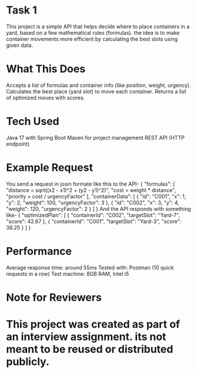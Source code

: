 # Task 1
This project is a simple API that helps decide where to place containers in a yard, based on a few mathematical rules (formulas). the idea is to make container movements more efficient by calculating the best slots using given data.

# What This Does
Accepts a list of formulas and container info (like position, weight, urgency).
Calculates the best place (yard slot) to move each container.
Returns a list of optimized moves with scores.

# Tech Used
Java 17 with Spring Boot
Maven for project management
REST API (HTTP endpoint)

# Example Request
You send a request in josin formate like this to the API-
{
  "formulas": [
    "distance = sqrt((x2 - x1)^2 + (y2 - y1)^2)",
    "cost = weight * distance",
    "priority = cost / urgencyFactor"
  ],
  "containerData": [
    { "id": "C001", "x": 1, "y": 2, "weight": 100, "urgencyFactor": 3 },
    { "id": "C002", "x": 3, "y": 4, "weight": 120, "urgencyFactor": 2 }
  ]
}
And the API responds with something like-
{
  "optimizedPlan": [
    {
      "containerId": "C002",
      "targetSlot": "Yard-7",
      "score": 42.67
    },
    {
      "containerId": "C001",
      "targetSlot": "Yard-3",
      "score": 38.25
    }
  ]
}
# Performance
Average response time: around 55ms
Tested with: Postman (10 quick requests in a row)
Test machine: 8GB RAM, Intel i5

# Note for Reviewers
# This project was created as part of an interview assignment. its not meant to be reused or distributed publicly.
